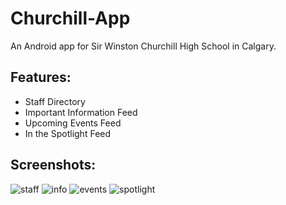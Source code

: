 # Churchill-App
An Android app for Sir Winston Churchill High School in Calgary.

## Features:
* Staff Directory
* Important Information Feed
* Upcoming Events Feed
* In the Spotlight Feed

## Screenshots:

![staff](https://raw.githubusercontent.com/PeterFajner/Churchill-App/master/Screenshots/staff%20page.png)
![info](https://raw.githubusercontent.com/PeterFajner/Churchill-App/master/Screenshots/info%20page.png)
![events](https://raw.githubusercontent.com/PeterFajner/Churchill-App/master/Screenshots/events.png)
![spotlight](https://raw.githubusercontent.com/PeterFajner/Churchill-App/master/Screenshots/spotlight.png)